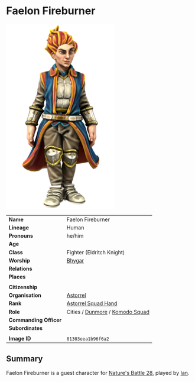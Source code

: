 # Faelon Fireburner

<img src="https://raw.githubusercontent.com/jesskelsall/astarus-images/main/characters/portraits/01303eea1b96f6a2.png" height="500" />

|||
| --- | --- |
| **Name** | Faelon Fireburner | character.3
| **Lineage** | Human |
| **Pronouns** | he/him |
| **Age** | |
| **Class** | Fighter (Eldritch Knight) |
| **Worship** | [Bhygar](../gods/deities/bhygar.md) |
| **Relations** | |
| **Places** | |
|||
| **Citizenship** | |
| **Organisation** | [Astorrel](../organisations/astorrel/astorrel.md) |
| **Rank** | [Astorrel Squad Hand](../organisations/astorrel/ranks/astorrel-squad-hand.md) |
| **Role** | Cities / [Dunmore](../places/cities/dunmore.md) / [Komodo Squad](../organisations/astorrel/squads/komodo-squad.md) |
| **Commanding Officer** | |
| **Subordinates** | |
|||
| **Image ID** | `01303eea1b96f6a2` |

## Summary

Faelon Fireburner is a guest character for [Nature's Battle 28](../storylines/ended/natures-battle-28.md), played by [Ian](../players/ian.md).
